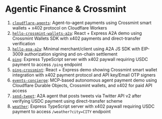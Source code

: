 # Agentic Finance & Crossmint

1. [`cloudflare-agents`](./cloudflare-agents/): Agent-to-agent payments using Crossmint smart wallets + x402 protocol on Cloudflare Workers
2. [`hello-crossmint-wallets-a2a`](./hello-crossmint-wallets-a2a/): React + Express A2A demo using Crossmint Wallets SDK with x402 payments and direct-transfer verification
3. [`hello-eoa-a2a`](./hello-eoa-a2a/): Minimal merchant/client using A2A JS SDK with EIP-3009 authorization signing and on-chain settlement
4. [`ping`](./ping/): Express TypeScript server with x402 paywall requiring USDC payment to access `/ping` endpoint
5. [`ping-crossmint`](./ping-crossmint/): React + Express demo showing Crossmint smart wallet integration with x402 payment protocol and API key/Email OTP signers
6. [`events-concierge`](./events-concierge/): MCP-based autonomous agent payment demo using Cloudflare Durable Objects, Crossmint wallets, and x402 for paid API access
7. [`send-tweet`](./send-tweet/): A2A agent that posts tweets via Twitter API v2 after verifying USDC payment using direct-transfer scheme
8. [`weather`](./weather/): Express TypeScript server with x402 paywall requiring USDC payment to access `/weather?city=CITY` endpoint
